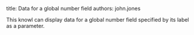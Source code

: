 title: Data for a global number field
authors:
    john.jones


This knowl can display data for a global number field specified by its label as a parameter.
